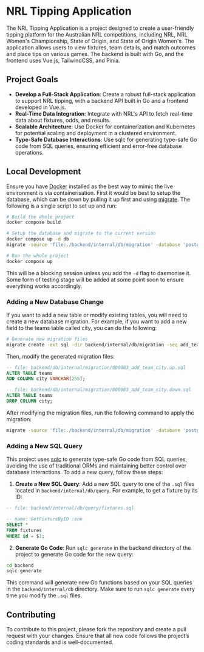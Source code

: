 # NRL Tipping Application

The NRL Tipping Application is a project designed to create a user-friendly tipping platform for the Australian NRL competitions, including NRL, NRL Women's Championship, State of Origin, and State of Origin Women's. The application allows users to view fixtures, team details, and match outcomes and place tips on various games. The backend is built with Go, and the frontend uses Vue.js, TailwindCSS, and Pinia.

## Project Goals

- **Develop a Full-Stack Application**: Create a robust full-stack application to support NRL tipping, with a backend API built in Go and a frontend developed in Vue.js.
- **Real-Time Data Integration**: Integrate with NRL's API to fetch real-time data about fixtures, odds, and results.
- **Scalable Architecture**: Use Docker for containerization and Kubernetes for potential scaling and deployment in a clustered environment.
- **Type-Safe Database Interactions**: Use sqlc for generating type-safe Go code from SQL queries, ensuring efficient and error-free database operations.

## Local Development

Ensure you have [Docker] installed as the best way to mimic the live environment is via containerisation. First it would be best to setup the database, which can be down by pulling it up first and using [migrate]. The following is a single script to set up and run:

```bash
# Build the whole project
docker compose build

# Setup the database and migrate to the current version
docker compose up -d db
migrate -source 'file:./backend/internal/db/migration' -database 'postgres://postgres:password@localhost:5432/nrl_tipping?sslmode=disable' up

# Run the whole project
docker compose up
```
This will be a blocking session unless you add the `-d` flag to daemonise it. Some form of testing stage will be added at some point soon to ensure everything works accordingly.

### Adding a New Database Change

If you want to add a new table or modify existing tables, you will need to create a new database migration. For example, if you want to add a new field to the teams table called city, you can do the following:

```bash
# Generate new migration files
migrate create -ext sql -dir backend/internal/db/migration -seq add_team_city
```
Then, modify the generated migration files:

```sql
-- file: backend/db/internal/migration/000003_add_team_city.up.sql
ALTER TABLE teams
ADD COLUMN city VARCHAR(255);

-- file: backend/db/internal/migration/000003_add_team_city.down.sql
ALTER TABLE teams
DROP COLUMN city;
```

After modifying the migration files, run the following command to apply the migration:

```bash
migrate -source 'file:./backend/internal/db/migration' -database 'postgres://postgres:password@localhost:5432/nrl_tipping?sslmode=disable' up
```

### Adding a New SQL Query

This project uses [sqlc] to generate type-safe Go code from SQL queries, avoiding the use of traditional ORMs and maintaining better control over database interactions. To add a new query, follow these steps:

1. **Create a New SQL Query**: Add a new SQL query to one of the `.sql` files located in `backend/internal/db/query`. For example, to get a fixture by its ID:

```sql
-- file: backend/internal/db/query/fixtures.sql

-- name: GetFixtureByID :one
SELECT *
FROM fixtures
WHERE id = $1;
```

2. **Generate Go Code**: Run `sqlc generate` in the backend directory of the project to generate Go code for the new query:

```bash
cd backend
sqlc generate
```

This command will generate new Go functions based on your SQL queries in the `backend/internal/db` directory. Make sure to run `sqlc generate` every time you modify the `.sql` files.

## Contributing

To contribute to this project, please fork the repository and create a pull request with your changes. Ensure that all new code follows the project’s coding standards and is well-documented.

[Docker]: https://www.docker.com/get-started/
[migrate]: https://github.com/golang-migrate/migrate
[sqlc]: https://docs.sqlc.dev/en/stable/overview/install.html